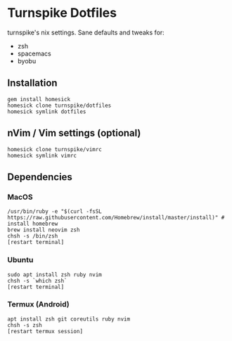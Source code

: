 # Turnspike Dotfiles

turnspike's nix settings. Sane defaults and tweaks for:

  * zsh
  * spacemacs
  * byobu

## Installation

    gem install homesick
    homesick clone turnspike/dotfiles
    homesick symlink dotfiles
    
## nVim / Vim settings (optional)

    homesick clone turnspike/vimrc
    homesick symlink vimrc

## Dependencies

### MacOS

    /usr/bin/ruby -e "$(curl -fsSL https://raw.githubusercontent.com/Homebrew/install/master/install)" # install homebrew
    brew install neovim zsh
    chsh -s /bin/zsh
    [restart terminal]
  
### Ubuntu

    sudo apt install zsh ruby nvim
    chsh -s `which zsh`
    [restart terminal]

### Termux (Android)

    apt install zsh git coreutils ruby nvim
    chsh -s zsh
    [restart termux session]
